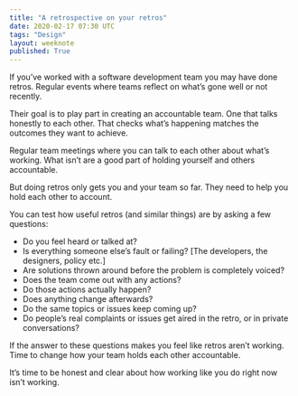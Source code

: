 ```yaml
---
title: "A retrospective on your retros"
date: 2020-02-17 07:30 UTC
tags: "Design"
layout: weeknote
published: True
---
```


If you’ve worked with a software development team you may have done retros. Regular events where teams reflect on what’s gone well or not recently.

Their goal is to play part in creating an accountable team. One that talks honestly to each other. That checks what’s happening matches the outcomes they want to achieve.

Regular team meetings where you can talk to each other about what’s working. What isn’t are a good part of holding yourself and others accountable.

But doing retros only gets you and your team so far. They need to help you hold each other to account.

You can test how useful retros (and similar things) are by asking a few questions:

- Do you feel heard or talked at?
- Is everything someone else’s fault or failing? [The developers, the designers, policy etc.]
- Are solutions thrown around before the problem is completely voiced?
- Does the team come out with any actions?
- Do those actions actually happen?
- Does anything change afterwards?
- Do the same topics or issues keep coming up?
- Do people’s real complaints or issues get aired in the retro, or in private conversations?

If the answer to these questions makes you feel like retros aren’t working. Time to change how your team holds each other accountable.

It’s time to be honest and clear about how working like you do right now isn’t working.
